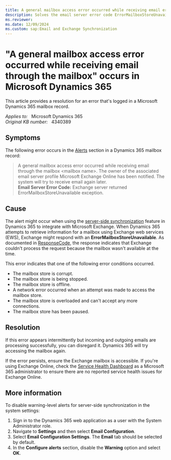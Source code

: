 ```yaml
---
title: A general mailbox access error occurred while receiving email error
description: Solves the email server error code ErrorMailboxStoreUnavailable that occurs in Microsoft Dynamics 365.
ms.reviewer: 
ms.date: 12/09/2024
ms.custom: sap:Email and Exchange Synchronization
---
```

# "A general mailbox access error occurred while receiving email through the mailbox" occurs in Microsoft Dynamics 365

This article provides a resolution for an error that's logged in a Microsoft Dynamics 365 mailbox record.

_Applies to:_ &nbsp; Microsoft Dynamics 365  
_Original KB number:_ &nbsp; 4340389

## Symptoms

The following error occurs in the [Alerts](/power-platform/admin/monitor-email-processing-errors#view-alerts) section in a Dynamics 365 mailbox record:

> A general mailbox access error occurred while receiving email through the mailbox \<mailbox name>. The owner of the associated email server profile Microsoft Exchange Online has been notified. The system will try to receive email again later.  
> **Email Server Error Code:** Exchange server returned ErrorMailboxStoreUnavailable exception.

## Cause

The alert might occur when using the [server-side synchronization](/power-platform/admin/set-up-server-side-synchronization-of-email-appointments-contacts-and-tasks) feature in Dynamics 365 to integrate with Microsoft Exchange. When Dynamics 365 attempts to retrieve information for a mailbox using Exchange web services (EWS), Exchange might respond with an **ErrorMailboxStoreUnavailable**. As documented in [ResponseCode](/exchange/client-developer/web-service-reference/responsecode), the response indicates that Exchange couldn't process the request because the mailbox wasn't available at the time.

This error indicates that one of the following error conditions occurred.

- The mailbox store is corrupt.
- The mailbox store is being stopped.
- The mailbox store is offline.
- A network error occurred when an attempt was made to access the mailbox store.
- The mailbox store is overloaded and can't accept any more connections.
- The mailbox store has been paused.

## Resolution

If this error appears intermittently but incoming and outgoing emails are processing successfully, you can disregard it. Dynamics 365 will try accessing the mailbox again.

If the error persists, ensure the Exchange mailbox is accessible. If you're using Exchange Online, check the [Service Health Dashboard](https://portal.office.com/adminportal/home#/servicehealth) as a Microsoft 365 administrator to ensure there are no reported service health issues for Exchange Online.

## More information

To disable warning-level alerts for server-side synchronization in the system settings:

1. Sign in to the Dynamics 365 web application as a user with the System Administrator role.
2. Navigate to **Settings** and then select **Email Configuration**.
3. Select **Email Configuration Settings**. The **Email** tab should be selected by default.
4. In the **Configure alerts** section, disable the **Warning** option and select **OK**.
